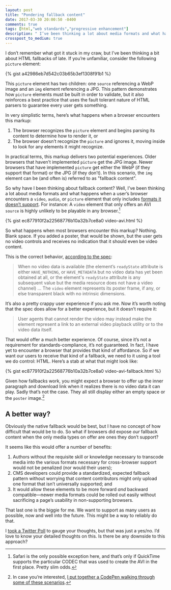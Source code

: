 ```yaml
---
layout: post
title: "Pondering fallback content"
date: 2017-03-30 20:00:50 -0400
comments: true
tags: [html,"web standards","progressive enhancement"]
description: " I’ve been thinking a lot about media formats and what happens when a user’s browser encounters a `video`, `audio`, or `picture` element that only includes formats it doesn’t support."
crosspost_to_medium: true
---
```


I don’t remember what got it stuck in my craw, but I’ve been thinking a bit about HTML fallbacks of late. <!-- more -->If you’re unfamiliar, consider the following `picture` element:

{% gist a42986eb7d542c03b65b3ef1308f91b1 %}

This `picture` element has two children: one `source` referencing a WebP image and an `img` element referencing a JPG. This pattern demonstrates how `picture` elements must be built in order to validate, but it also reinforces a best practice that uses the fault tolerant nature of HTML parsers to guarantee every user gets something.

In very simplistic terms, here’s what happens when a browser encounters this markup:

1. The browser recognizes the `picture` element and begins parsing its content to determine how to render it, or
2. The browser doesn’t recognize the `picture` and ignores it, moving inside to look for any elements it might recognize.

In practical terms, this markup delivers two potential experiences. Older browsers that haven’t implemented `picture` get the JPG image. Newer browsers that have implemented `picture` get either the WebP (if they support that format) or the JPG (if they don’t). In this scenario, the `img` element can  be (and often is) referred to as "fallback content".

So why have I been thinking about fallback content? Well, I’ve been thinking a lot about media formats and what happens when a user’s browser encounters a `video`, `audio`, or `picture` element that only includes [formats it doesn’t support](https://developer.mozilla.org/docs/Web/HTML/Supported_media_formats). For instance: A `video` element that only offers an AVI `source` is highly unlikely to be playable in any browser.[^1]

[^1]: Safari is the only possible exception here, and that’s only if QuickTime supports the particular CODEC that was used to create the AVI in the first place. Pretty slim odds.

{% gist ec877910f2a22568776b10a32b7ce8a0 video-avi.html %}

So what happens when most browsers encounter this markup? Nothing. Blank space. If you added a poster, that would be shown, but the user gets no video controls and receives no indication that it should even be video content.

This is the correct behavior, [according to the spec](https://html.spec.whatwg.org/#the-video-element):

> When no video data is available (the element’s `readyState` attribute is either `HAVE_NOTHING`, or `HAVE_METADATA` but no video data has yet been obtained at all, or the element's `readyState` attribute is any subsequent value but the media resource does not have a video channel) … The `video` element represents its poster frame, if any, or else transparent black with no intrinsic dimensions.

It’s also a pretty crappy user experience if you ask me. Now it’s worth noting that the spec does allow for a better experience, but it doesn’t require it:

> User agents that cannot render the video may instead make the element represent a link to an external video playback utility or to the video data itself.

That would offer a much better experience. Of course, since it’s not a requirement for standards-compliance, it’s not guaranteed. In fact, I have yet to encounter a browser that provides that kind of affordance. So if we want our users to receive that kind of a fallback, we need to it using a tool we do control: HTML. Here’s a stab at what that might look like:

{% gist ec877910f2a22568776b10a32b7ce8a0 video-avi-fallback.html %}

Given how fallbacks work, you might expect a browser to offer up the inner paragraph and download link when it realizes there is no video data it can play. Sadly that’s not the case. They all still display either an empty space or the `poster` image.[^2]

## A better way?

Obviously the native fallback would be best, but I have no concept of how difficult that would be to do. So what if browsers did expose *our* fallback content when the only media types on offer are ones they don’t support?

It seems like this would offer a number of benefits:

1. Authors without the requisite skill or knowledge necessary to transcode media into the various formats necessary for cross-browser support would not be penalized (nor would their users);
2. CMS developers could provide a standardized, expected fallback pattern without worrying that content contributors might only upload one format that isn’t universally supported; and
3. It would allow these elements to be more forward *and* backward compatible—newer media formats could be rolled out easily without sacrificing a page’s usability in non-supporting browsers.

That last one is the biggie for me. We want to support as many users as possible, now and well into the future. This might be a  way to reliably do that.

I [took a Twitter Poll](https://twitter.com/aarongustafson/status/847475329065041921) to gauge your thoughts, but that was just a yes/no. I’d love to know your detailed thoughts on this. Is there be any downside to this approach?

[^2]: In case you’re interested, [I put together a CodePen walking through some of these scenarios](http://codepen.io/aarongustafson/pen/BWVbLG).